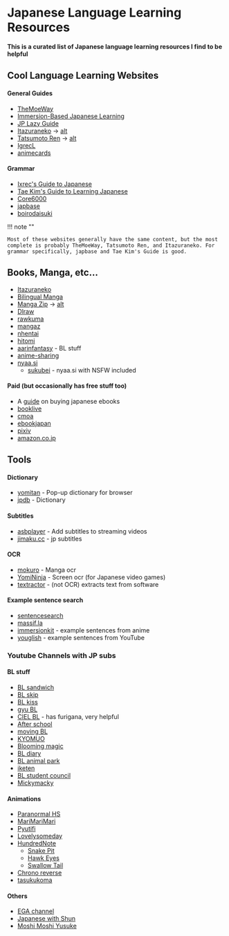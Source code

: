 # Japanese Language Learning Resources

**This is a curated list of Japanese language learning resources I find to be helpful**

## Cool Language Learning Websites

<h4>General Guides</h4>

- [TheMoeWay](https://learnjapanese.moe)
- [Immersion-Based Japanese Learning](https://donkuri.github.io/learn-japanese/)
- [JP Lazy Guide](https://xelieu.github.io/jp-lazy-guide/)
- [Itazuraneko](https://gohoneko.neocities.org) -> [alt](https://djtguide.github.io/learn/learnmain.html)
- [Tatsumoto Ren](https://tatsumoto-ren.github.io/blog/index.html) -> [alt](https://tatsumoto.neocities.org/blog/)
- [IgrecL](https://github.com/IgrecL/japanese)
- [animecards](https://animecards.site)

<h4>Grammar</h4>

- [Ixrec's Guide to Japanese](https://ixrec.neocities.org)
- [Tae Kim's Guide to Learning Japanese](https://guidetojapanese.org/learn/)
- [Core6000](https://core6000.neocities.org)
- [japbase](https://japbase.neocities.org/full_night)
- [boirodaisuki](https://boirodaisuki.neocities.org/dark)

!!! note ""

    Most of these websites generally have the same content, but the most complete is probably TheMoeWay, Tatsumoto Ren, and Itazuraneko. For grammar specifically, japbase and Tae Kim's Guide is good.

## Books, Manga, etc...

- [Itazuraneko](https://itazuraneko.org/index.html)
- [Bilingual Manga](https://bilingualmanga.org)
- [Manga Zip](https://manga-zip.is/post) -> [alt](https://manga-zip.info/home.i1/)
- [Dlraw](https://dlraw.to/raw/)
- [rawkuma](https://rawkuma.com)
- [mangaz](https://www.mangaz.com)
- [nhentai](https://nhentai.net)
- [hitomi](https://hitomi.la)
- [aarinfantasy](https://aarinfantasy.com/forum/forum.php) - BL stuff
- [anime-sharing](https://www.anime-sharing.com)
- [nyaa.si](https://nyaa.si/?f=0&c=1_2&q)
    - [sukubei](https://sukebei.nyaa.si/rules) - nyaa.si with NSFW included

<h4>Paid (but occasionally has free stuff too)</h4>

- A [guide](https://www.tofugu.com/japanese/how-to-buy-japanese-ebooks/) on buying japanese ebooks
- [booklive](https://booklive.jp)
- [cmoa](https://www.cmoa.jp)
- [ebookjapan](https://ebookjapan.yahoo.co.jp)
- [pixiv](https://comic.pixiv.net)
- [amazon.co.jp](https://www.amazon.co.jp/-/en/本-書籍-通販/b/?ie=UTF8&node=465392&ref_=nav_cs_books)

## Tools

<h4>Dictionary</h4>

- [yomitan](https://github.com/themoeway/yomitan) - Pop-up dictionary for browser
- [jpdb](https://jpdb.io) - Dictionary

<h4>Subtitles</h4>

- [asbplayer](https://github.com/killergerbah/asbplayer) - Add subtitles to streaming videos
- [jimaku.cc](https://jimaku.cc) - jp subtitles

<h4>OCR</h4>

- [mokuro](https://github.com/kha-white/mokuro) - Manga ocr
- [YomiNinja](https://github.com/matt-m-o/YomiNinja) - Screen ocr (for Japanese video games)
- [textractor](https://github.com/Artikash/Textractor) - (not OCR) extracts text from software

<h4>Example sentence search</h4>

- [sentencesearch](https://sentencesearch.neocities.org)
- [massif.la](https://massif.la/ja)
- [immersionkit](https://www.immersionkit.com) - example sentences from anime
- [youglish](https://youglish.com/japanese) - example sentences from YouTube

### Youtube Channels with JP subs

<h4>BL stuff</h4>

- [BL sandwich](https://www.youtube.com/@BLsandwich)
- [BL skip](https://www.youtube.com/@blskip)
- [BL kiss](https://www.youtube.com/@blmanga)
- [gyu BL](https://www.youtube.com/@gyu-bl)
- [CIEL BL](https://www.youtube.com/@blchannel_cf) - has furigana, very helpful
- [After school](https://www.youtube.com/@5afterschoolinlovein5minut17)
- [moving BL](https://www.youtube.com/@BL-cc4if)
- [KYOMUO](https://www.youtube.com/@kyomuo)
- [Blooming magic](https://www.youtube.com/@BloomingMagic_jp)
- [BL diary](https://www.youtube.com/@BLdiaryJP)
- [BL animal park](https://www.youtube.com/@blanimalpark)
- [iketen](https://www.youtube.com/@bl3835)
- [BL student council](https://www.youtube.com/@BLComic)
- [Mickymacky](https://www.youtube.com/@mickymacky25)

<h4>Animations</h4>

- [Paranormal HS](https://www.youtube.com/@parako)
- [MariMariMari](https://www.youtube.com/@marymarymary80s/featured)
- [Pyutifi](https://www.youtube.com/@pyutifi)
- [Lovelysomeday](https://www.youtube.com/@lovelysomeday/featured)
- [HundredNote](https://www.youtube.com/@hundrednote100/featured)
    - [Snake Pit](https://www.youtube.com/@SnakePit-il1dc)
    - [Hawk Eyes](https://www.youtube.com/@HawkEyes-uk5do)
    - [Swallow Tail](https://www.youtube.com/@SwallowTail-cq1fd)
- [Chrono reverse](https://www.youtube.com/@Chronover_info)
- [tasukukoma](https://www.youtube.com/@komatasuku)

<h4>Others</h4>

- [EGA channel](https://www.youtube.com/@EGA-CHANNEL)
- [Japanese with Shun](https://www.youtube.com/@JapanesewithShun)
- [Moshi Moshi Yusuke](https://www.youtube.com/@moshimoshi.yusuke/featured)
